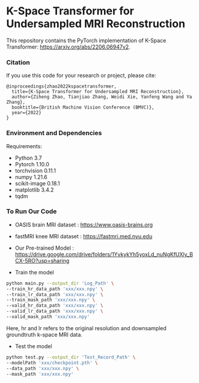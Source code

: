 # K-Space Transformer for Undersampled MRI Reconstruction

This repository contains the PyTorch implementation of K-Space Transformer: https://arxiv.org/abs/2206.06947v2.

### Citation
If you use this code for your research or project, please cite:

	@inproceedings{zhao2022kspacetransformer,
	  title={K-Space Transformer for Undersampled MRI Reconstruction},
	  author={Ziheng Zhao, Tianjiao Zhang, Weidi Xie, Yanfeng Wang and Ya Zhang},
	  booktitle={British Machine Vision Conference (BMVC)},
	  year={2022}
	}

### Environment and Dependencies
Requirements:
* Python 3.7
* Pytorch 1.10.0
* torchvision 0.11.1
* numpy 1.21.6
* scikit-image 0.18.1
* matplotlib 3.4.2
* tqdm

### To Run Our Code
- OASIS brain MRI dataset : https://www.oasis-brains.org

- fastMRI knee MRI dataset : https://fastmri.med.nyu.edu

- Our Pre-trained Model :
https://drive.google.com/drive/folders/1YvkykYh5yoxLd_nuNgKfUXly_BCX-5RO?usp=sharing

- Train the model
```bash
python main.py --output_dir 'Log_Path' \
--train_hr_data_path 'xxx/xxx.npy' \
--train_lr_data_path 'xxx/xxx.npy' \
--train_mask_path 'xxx/xxx.npy' \
--valid_hr_data_path 'xxx/xxx.npy' \
--valid_lr_data_path 'xxx/xxx.npy' \
--valid_mask_path 'xxx/xxx.npy'
```
Here, hr and lr refers to the original resolution and downsampled groundtruth k-space MRI data.

- Test the model
```bash
python test.py --output_dir 'Test_Record_Path' \
--modelPath 'xxx/checkpoint.pth' \
--data_path 'xxx/xxx.npy' \
--mask_path 'xxx/xxx.npy'
```
